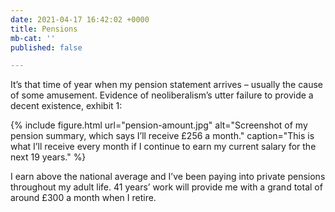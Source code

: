```yaml
---
date: 2021-04-17 16:42:02 +0000
title: Pensions
mb-cat: ''
published: false

---
```

It’s that time of year when my pension statement arrives – usually the cause of some amusement. Evidence of neoliberalism’s utter failure to provide a decent existence, exhibit 1:

{% include figure.html url="pension-amount.jpg" alt="Screenshot of my pension summary, which says I’ll receive £256 a month." caption="This is what I’ll receive every month if I continue to earn my current salary for the next 19 years." %}

I earn above the national average and I’ve been paying into private pensions throughout my adult life. 41 years’ work will provide me with a grand total of around £300 a month when I retire.
